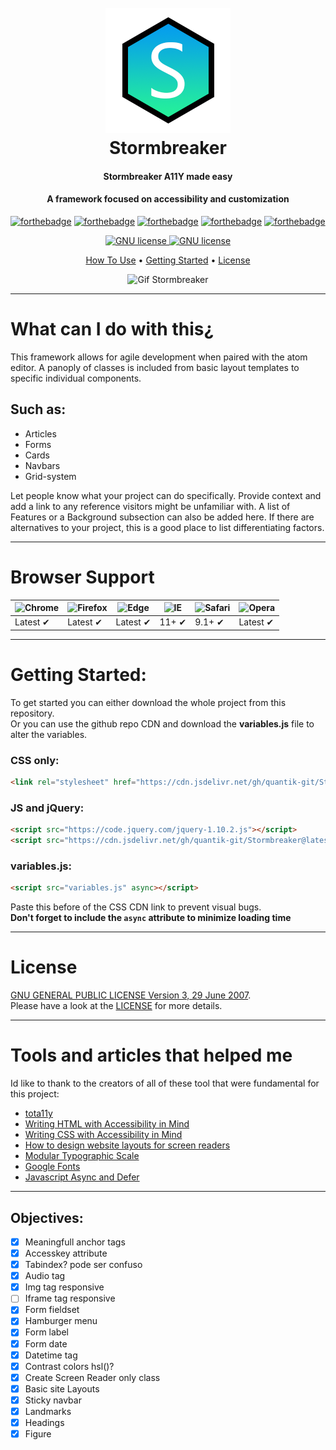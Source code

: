 <h1 align="center">
  <br>
  <a href=""><img src="imgs/LOGO.png" alt="logo" width="200"></a>
  <br>
  Stormbreaker
  <br>
</h1>

<h4 align="center">Stormbreaker A11Y made easy</h4>
<h4 align="center">A framework focused on accessibility and customization</h4>

[![forthebadge](https://forthebadge.com/images/badges/built-with-love.svg)](https://forthebadge.com)
[![forthebadge](https://forthebadge.com/images/badges/uses-css.svg)](https://forthebadge.com)
[![forthebadge](https://forthebadge.com/images/badges/uses-html.svg)](https://forthebadge.com)
[![forthebadge](https://forthebadge.com/images/badges/validated-html5.svg)](https://forthebadge.com)
[![forthebadge](https://forthebadge.com/images/badges/made-with-javascript.svg)](https://forthebadge.com)

<p align="center">
  <a href="https://www.gnu.org/licenses/gpl-3.0.en.html">
    <img src="https://img.shields.io/badge/license-GNU--GPL-brightgreen.svg?style=for-the-badge" alt="GNU license">
  </a>
  <a href="https://www.gnu.org/licenses/gpl-3.0.en.html">
    <img src="https://img.shields.io/badge/A11Y-Compliant-brightgreen.svg?style=for-the-badge" alt="GNU license">
  </a>
</p>

<p align="center">
  <a href="#what-can-i-do-with-this">How To Use</a> •
  <a href="#getting-started">Getting Started</a> •
  <a href="#license">License</a>
</p>

<p align="center">
  <img src="https://media.giphy.com/media/8YmZM9ayQSzZU1i5A7/giphy.gif" alt="Gif Stormbreaker">
</p>

---
# What can I do with this&#191;
This framework allows for agile development when paired with the atom editor. A panoply of classes is included from basic layout templates to specific individual components.
## Such as:
* Articles
* Forms
* Cards
* Navbars
* Grid-system

Let people know what your project can do specifically. Provide context and add a link to any reference visitors might be unfamiliar with. A list of Features or a Background subsection can also be added here. If there are alternatives to your project, this is a good place to list differentiating factors.

---
# Browser Support

![Chrome](https://raw.github.com/alrra/browser-logos/master/src/chrome/chrome_48x48.png) | ![Firefox](https://raw.github.com/alrra/browser-logos/master/src/firefox/firefox_48x48.png) | ![Edge](https://raw.github.com/alrra/browser-logos/master/src/edge/edge_48x48.png) | ![IE](https://raw.github.com/alrra/browser-logos/master/src/archive/internet-explorer_9-11/internet-explorer_9-11_48x48.png) | ![Safari](https://raw.github.com/alrra/browser-logos/master/src/safari/safari_48x48.png) | ![Opera](https://raw.github.com/alrra/browser-logos/master/src/opera/opera_48x48.png)
--- | --- | --- | --- | --- | --- |
Latest ✔ | Latest ✔ | Latest ✔ | 11+ ✔ | 9.1+ ✔ | Latest ✔ |

---
# Getting Started:
To get started you can either download the whole project from this repository.\
Or you can use the github repo CDN and download the **variables.js** file to alter the variables.
### CSS only:
```HTML
<link rel="stylesheet" href="https://cdn.jsdelivr.net/gh/quantik-git/Stormbreaker@latest/Stormbreaker.css">
```
### JS and jQuery:
```HTML
<script src="https://code.jquery.com/jquery-1.10.2.js"></script>
<script src="https://cdn.jsdelivr.net/gh/quantik-git/Stormbreaker@latest/functionality.js"></script>
```
### variables.js:
```HTML
<script src="variables.js" async></script>
```
Paste this before of the CSS CDN link to prevent visual bugs.\
**Don't forget to include the `async` attribute to minimize loading time**

---
# License
[GNU GENERAL PUBLIC LICENSE Version 3, 29 June 2007](https://www.gnu.org/licenses/gpl-3.0.en.html).\
Please have a look at the [LICENSE](https://github.com/quantik-git/framework/blob/WIP/LICENSE) for more details.

---
# Tools and articles that helped me
Id like to thank to the creators of all of these tool that were fundamental for this project:
* [tota11y](http://khan.github.io/tota11y/)
* [Writing HTML with Accessibility in Mind](https://medium.com/alistapart/writing-html-with-accessibility-in-mind-a62026493412)
* [Writing CSS with Accessibility in Mind](https://medium.com/@matuzo/writing-css-with-accessibility-in-mind-8514a0007939)
* [How to design website layouts for screen readers](https://medium.freecodecamp.org/how-to-design-website-layouts-for-screen-readers-347b7b06e9cc)
* [Modular Typographic Scale](https://www.modularscale.com/)
* [Google Fonts](https://fonts.google.com/)
* [Javascript Async and Defer](https://flaviocopes.com/javascript-async-defer/)

---
## Objectives:
- [x] Meaningfull anchor tags
- [x] Accesskey attribute
- [x] Tabindex? pode ser confuso
- [x] Audio tag
- [x] Img tag responsive
- [ ] Iframe tag responsive
- [x] Form fieldset
- [x] Hamburger menu
- [x] Form label
- [x] Form date
- [x] Datetime tag
- [x] Contrast colors hsl()?
- [x] Create Screen Reader only class
- [x] Basic site Layouts
- [x] Sticky navbar
- [x] Landmarks
- [x] Headings
- [x] Figure
